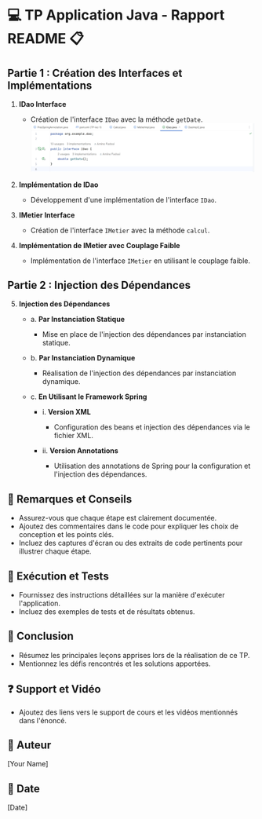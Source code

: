 # :computer: TP Application Java - Rapport README :clipboard:

## Partie 1 : Création des Interfaces et Implémentations

1. **IDao Interface**
    - Création de l'interface `IDao` avec la méthode `getDate`.
    ![l'interface `IDao`](https://github.com/Amine-Fadssi/SD-TP1.1/blob/master/screenshots/Screenshot_1.jpg?raw=true)

2. **Implémentation de IDao**
    - Développement d'une implémentation de l'interface `IDao`.

3. **IMetier Interface**
    - Création de l'interface `IMetier` avec la méthode `calcul`.

4. **Implémentation de IMetier avec Couplage Faible**
    - Implémentation de l'interface `IMetier` en utilisant le couplage faible.

## Partie 2 : Injection des Dépendances

5. **Injection des Dépendances**
    - a. **Par Instanciation Statique**
        - Mise en place de l'injection des dépendances par instanciation statique.

    - b. **Par Instanciation Dynamique**
        - Réalisation de l'injection des dépendances par instanciation dynamique.

    - c. **En Utilisant le Framework Spring**
        - i. **Version XML**
            - Configuration des beans et injection des dépendances via le fichier XML.

        - ii. **Version Annotations**
            - Utilisation des annotations de Spring pour la configuration et l'injection des dépendances.

## :pencil: Remarques et Conseils
- Assurez-vous que chaque étape est clairement documentée.
- Ajoutez des commentaires dans le code pour expliquer les choix de conception et les points clés.
- Incluez des captures d'écran ou des extraits de code pertinents pour illustrer chaque étape.

## :rocket: Exécution et Tests
- Fournissez des instructions détaillées sur la manière d'exécuter l'application.
- Incluez des exemples de tests et de résultats obtenus.

## :bookmark_tabs: Conclusion
- Résumez les principales leçons apprises lors de la réalisation de ce TP.
- Mentionnez les défis rencontrés et les solutions apportées.

## :question: Support et Vidéo
- Ajoutez des liens vers le support de cours et les vidéos mentionnés dans l'énoncé.

## :bust_in_silhouette: Auteur
[Your Name]

## :date: Date
[Date]
